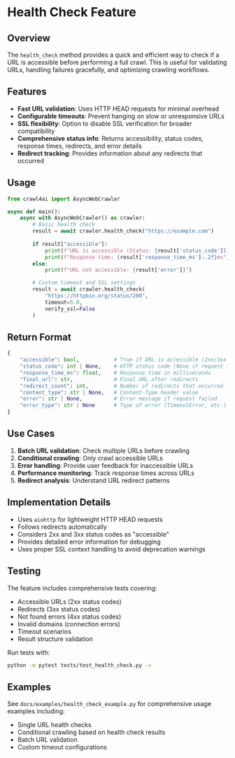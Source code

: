 # Health Check Feature

## Overview

The `health_check` method provides a quick and efficient way to check if a URL is accessible before performing a full crawl. This is useful for validating URLs, handling failures gracefully, and optimizing crawling workflows.

## Features

- **Fast URL validation**: Uses HTTP HEAD requests for minimal overhead
- **Configurable timeouts**: Prevent hanging on slow or unresponsive URLs  
- **SSL flexibility**: Option to disable SSL verification for broader compatibility
- **Comprehensive status info**: Returns accessibility, status codes, response times, redirects, and error details
- **Redirect tracking**: Provides information about any redirects that occurred

## Usage

```python
from crawl4ai import AsyncWebCrawler

async def main():
    async with AsyncWebCrawler() as crawler:
        # Basic health check
        result = await crawler.health_check("https://example.com")
        
        if result["accessible"]:
            print(f"URL is accessible (Status: {result['status_code']})")
            print(f"Response time: {result['response_time_ms']:.2f}ms")
        else:
            print(f"URL not accessible: {result['error']}")

        # Custom timeout and SSL settings
        result = await crawler.health_check(
            "https://httpbin.org/status/200",
            timeout=5.0,
            verify_ssl=False
        )
```

## Return Format

```python
{
    "accessible": bool,           # True if URL is accessible (2xx/3xx status)
    "status_code": int | None,    # HTTP status code (None if request failed)
    "response_time_ms": float,    # Response time in milliseconds
    "final_url": str,             # Final URL after redirects
    "redirect_count": int,        # Number of redirects that occurred
    "content_type": str | None,   # Content-Type header value
    "error": str | None,          # Error message if request failed
    "error_type": str | None      # Type of error (TimeoutError, etc.)
}
```

## Use Cases

1. **Batch URL validation**: Check multiple URLs before crawling
2. **Conditional crawling**: Only crawl accessible URLs
3. **Error handling**: Provide user feedback for inaccessible URLs
4. **Performance monitoring**: Track response times across URLs
5. **Redirect analysis**: Understand URL redirect patterns

## Implementation Details

- Uses `aiohttp` for lightweight HTTP HEAD requests
- Follows redirects automatically
- Considers 2xx and 3xx status codes as "accessible"
- Provides detailed error information for debugging
- Uses proper SSL context handling to avoid deprecation warnings

## Testing

The feature includes comprehensive tests covering:
- Accessible URLs (2xx status codes)
- Redirects (3xx status codes)  
- Not found errors (4xx status codes)
- Invalid domains (connection errors)
- Timeout scenarios
- Result structure validation

Run tests with:
```bash
python -m pytest tests/test_health_check.py -v
```

## Examples

See `docs/examples/health_check_example.py` for comprehensive usage examples including:
- Single URL health checks
- Conditional crawling based on health check results
- Batch URL validation
- Custom timeout configurations
